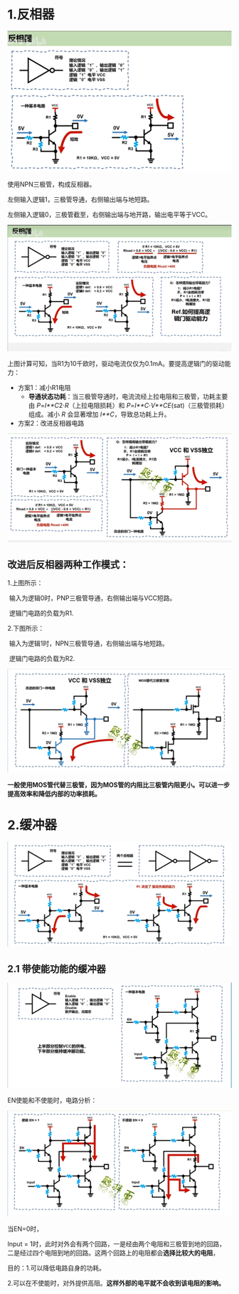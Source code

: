 # 1.反相器

![image-20250520174437933](assets/image-20250520174437933.png)

使用NPN三极管，构成反相器。

左侧输入逻辑1，三极管导通，右侧输出端与地短路。

左侧输入逻辑0，三极管截至，右侧输出端与地开路，输出电平等于VCC。

![image-20250520175021967](assets/image-20250520175021967.png)

上图计算可知，当R1为10千欧时，驱动电流仅仅为0.1mA。要提高逻辑门的驱动能力：

- 方案1：减小R1电阻
  - **导通状态功耗**：当三极管导通时，电流流经上拉电阻和三极管，功耗主要由 *P*=*I**C*2⋅*R*（上拉电阻损耗）和 *P*=*I**C*⋅*V**CE*(sat)（三极管损耗）组成。减小 *R* 会显著增加 *I**C*，导致总功耗上升。
- 方案2：改进反相器电路

![image-20250520180216690](assets/image-20250520180216690.png)

## 改进后反相器两种工作模式：

1.上图所示：

​	输入为逻辑0时，PNP三极管导通，右侧输出端与VCC短路。

​	逻辑门电路的负载为R1.

2.下图所示：

​	输入为逻辑1时，NPN三极管导通，右侧输出端与地短路。

​	逻辑门电路的负载为R2.

![image-20250520180430873](assets/image-20250520180430873.png)

**一般使用MOS管代替三极管，因为MOS管的内阻比三极管内阻更小。可以进一步提高效率和降低内部的功率损耗。**

# 2.缓冲器

![image-20250520181437916](assets/image-20250520181437916.png)

## 2.1 带使能功能的缓冲器

![image-20250520181720226](assets/image-20250520181720226.png)

EN使能和不使能时，电路分析：

![image-20250520181852907](assets/image-20250520181852907.png)

当EN=0时，

Input = 1时，此时对外会有两个回路，一是经由两个电阻和三极管到地的回路，二是经过四个电阻到地的回路。这两个回路上的电阻都会**选择比较大的电阻**，

目的：1.可以降低电路自身的功耗。

​	2.可以在不使能时，对外提供高阻。**这样外部的电平就不会收到该电阻的影响。**